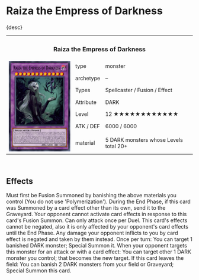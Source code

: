 # Raiza the Empress of Darkness

{desc}


<table>
  <tr>
    <th colspan="3"> <h3> Raiza the Empress of Darkness </h3> </th>
  </tr>
  <tr>
    <td rowspan="7"> <img src="../../../.assets/cards/fusion/Raiza.PNG" width="300px"> </td>
    <td> type </td>
    <td> monster </td>
  </tr>
  <tr>
    <td> archetype </td>
    <td> – </td>
  </tr>
  <tr>
    <td> Types </td>
    <td> Spellcaster / Fusion / Effect </td>
  </tr>
  <tr>
    <td> Attribute </td>
    <td> DARK </td>
  </tr>
  <tr>
    <td> Level </td>
    <td> 12 ★★★★★★★★★★★★ </td>
  </tr>
  <tr>
    <td> ATK / DEF </td>
    <td> 6000 / 6000 </td>
  </tr>
  <tr>
    <td> material </td>
    <td> 5 DARK monsters whose Levels total 20+ </td>
  </tr>
</table>


<br>


## Effects

Must first be Fusion Summoned by banishing the above materials you control (You do not use 'Polymerization'). During the End Phase, if this card was Summoned by a card effect other than its own, send it to the Graveyard. Your opponent cannot activate card effects in response to this card's Fusion Summon. Can only attack once per Duel. This card's effects cannot be negated, also it is only affected by your opponent's card effects until the End Phase. Any damage your opponent inflicts to you by card effect is negated and taken by them instead. Once per turn: You can target 1 banished DARK monster; Special Summon it. When your opponent targets this monster for an attack or with a card effect: You can target other 1 DARK monster you control; that becomes the new target. If this card leaves the field: You can banish 2 DARK monsters from your field or Graveyard; Special Summon this card.
